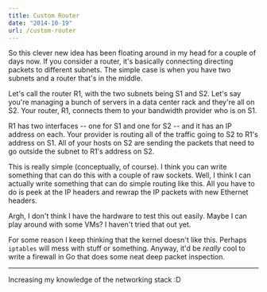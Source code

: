 ```yaml
---
title: Custom Router
date: "2014-10-19"
url: /custom-router
---
```



So this clever new idea has been floating around in my head
for a couple of days now. If you consider a router, it's basically
connecting directing packets to different subnets. The simple case
is when you have two subnets and a router that's in the middle.

Let's call the router R1, with the two subnets being S1 and S2.
Let's say you're managing a bunch of servers in a data center rack
and they're all on S2. Your router, R1, connects them to your
bandwidth provider who is on S1.

R1 has two interfaces -- one for S1 and one for S2 -- and it
has an IP address on each. Your provider is routing all of the
traffic going to S2 to R1's address on S1. All of your hosts
on S2 are sending the packets that need to go outside the subnet
to R1's address on S2.

This is really simple (conceptually, of course). I think you can
write something that can do this with a couple of raw sockets.
Well, I think I can actually write something that can do
simple routing like this. All you have to do is peek at the
IP headers and rewrap the IP packets with new Ethernet headers.

Argh, I don't think I have the hardware to test this out easily.
Maybe I can play around with some VMs? I haven't tried that out
yet.

For some reason I keep thinking that the kernel doesn't like this.
Perhaps `iptables` will mess with stuff or something. Anyway,
it'd be *really* cool to write a firewall in Go that does some
neat deep packet inspection.

---

Increasing my knowledge of the networking stack :D
